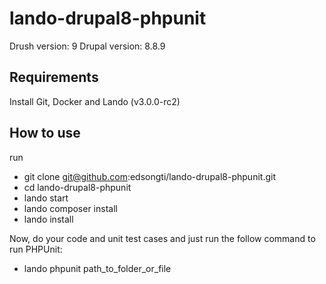 # lando-drupal8-phpunit


Drush version: 9
Drupal version: 8.8.9

## Requirements

Install Git, Docker and Lando (v3.0.0-rc2)

## How to use

run
- git clone git@github.com:edsongti/lando-drupal8-phpunit.git
- cd lando-drupal8-phpunit
- lando start
- lando composer install
- lando install

Now, do your code and unit test cases and just run the follow command to run PHPUnit:
- lando phpunit path_to_folder_or_file

